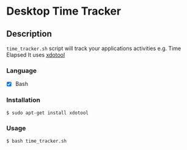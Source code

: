 # Desktop Time Tracker

## Description
`time_tracker.sh` script will track your applications activities e.g. Time Elapsed
It uses [xdotool](https://www.freebsd.org/cgi/man.cgi?query=xdotool&apropos=0&sektion=1&manpath=FreeBSD+8.1-RELEASE+and+Ports&format=html)

### Language
- [X] Bash


### Installation
```bash
$ sudo apt-get install xdotool
```

### Usage
```bash
$ bash time_tracker.sh
```

